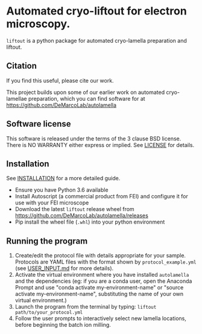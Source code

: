 # Automated cryo-liftout for electron microscopy.

`liftout` is a python package for automated cryo-lamella preparation and
liftout.

## Citation
If you find this useful, please cite our work.

This project builds upon some of our earlier work on automated cryo-lamellae preparation, which you can find software for at https://github.com/DeMarcoLab/autolamella

## Software license
This software is released under the terms of the 3 clause BSD license.
There is NO WARRANTY either express or implied.
See [LICENSE](LICENSE) for details.

## Installation
See [INSTALLATION](INSTALLATION.md) for a more detailed guide.

* Ensure you have Python 3.6 available
* Install Autoscript (a commercial product from FEI)
and configure it for use with your FEI microscope
* Download the latest `liftout` release wheel from https://github.com/DeMarcoLab/autolamella/releases
* Pip install the wheel file (`.whl`) into your python environment

## Running the program
1. Create/edit the protocol file with details appropriate for your sample.
Protocols are YAML files with the format shown by `protocol_example.yml`
(see [USER_INPUT.md](USER_INPUT.md) for more details).
2. Activate the virtual environment where you have installed `autolamella` and
the dependencies (eg: if you are a conda user, open the Anaconda Prompt and
use "conda activate my-environment-name" or
"source activate my-environment-name", substituting the name of your own
virtual environment.)
3. Launch the program from the terminal by typing:
`liftout path/to/your_protocol.yml`
4. Follow the user prompts to interactively select new lamella locations,
before beginning the batch ion milling.

